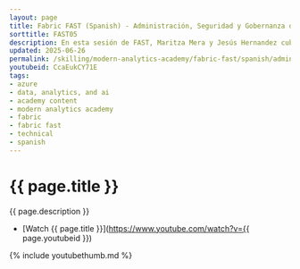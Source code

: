 ```yaml
---
layout: page
title: Fabric FAST (Spanish) - Administración, Seguridad y Gobernanza de datos en Microsoft Fabric
sorttitle: FAST05
description: En esta sesión de FAST, Maritza Mera y Jesús Hernandez cubren las diferentes funcionalidades de gobernanza, seguridad y administración disponibles dentro de Fabric. Aprenderá a administrar espacios de trabajo, capacidades y ajustes en el portal de administración y también a garantizar la seguridad de sus datos. La presentación se adentra en la integración de Fabric con Purview y las diferentes opciones disponibles para gobernar sus datos.
updated: 2025-06-26
permalink: /skilling/modern-analytics-academy/fabric-fast/spanish/admin
youtubeid: CcaEukCY71E
tags: 
- azure
- data, analytics, and ai
- academy content
- modern analytics academy
- fabric
- fabric fast
- technical
- spanish
---
```


# {{ page.title }}

{{ page.description }}

* [Watch {{ page.title }}](https://www.youtube.com/watch?v={{ page.youtubeid }})

{% include youtubethumb.md %}
